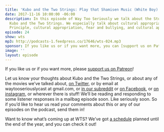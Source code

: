 ```yaml
---
title: 'Kubo and the Two Strings: Play that Shamisen Music (White Boy)'
date: 2017-11-16 10:00:00 -06:00
description: In this episode of Way Too Seriously we talk about the Studio Laika movie
  Kubo and the Two Strings. We especially talk about cultural appropriation, the Smurfette
  Principle, cultural appropriation, fear and bullying, and cultural appropriation.
episode: 24
show: wts
mp3: http://podcasts-1.feedpress.co/17646/wts-024.mp3
sponsor: If you like us or if you want more, you can [support us on Patreon](https://www.patreon.com/clockworkscast)!
image: ''
layout: episode
---
```


If you like us or if you want more, please [support us on Patreon](https://www.patreon.com/clockworkscast)!

Let us know your thoughts about Kubo and the Two Strings, or about any of the movies we’ve talked about, [on Twitter](http://www.twitter.com/wtscast), or by email at waytooseriouslycast at gmail.com, or [in our subreddit](https://www.reddit.com/r/Goodstuff_fm/) or [on Facebook](http://www.facebook.com/wtscast), or [on instagram](https://www.instagram.com/waytooseriously/), or wherever there is stuff! We’ll be reading and responding to some listener responses in a mailbag episode soon. Like seriously soon. So if you’d like to hear us read your comments about this or any of our episodes on the podcast, send them in!

Want to know what’s coming up at WTS? We’ve got [a schedule](https://docs.google.com/document/d/1f6fvTgbzQOCUD_potL6mWClmSC3D2cOBgKz36OwSC68) planned until the end of the year, and you can check it out!
